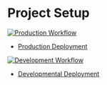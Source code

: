 # Project Setup

[![Production Workflow](https://github.com/collinf14/Project4/actions/workflows/prod.yml/badge.svg)](https://github.com/collinf14/Project4/actions/workflows/prod.yml)

* [Production Deployment](https://clf-proj4-prod.herokuapp.com/)


[![Development Workflow](https://github.com/collinf14/Project4/actions/workflows/dev.yml/badge.svg)](https://github.com/collinf14/Project4/actions/workflows/dev.yml)

* [Developmental Deployment](https://clf-proj4-dev.herokuapp.com/)

